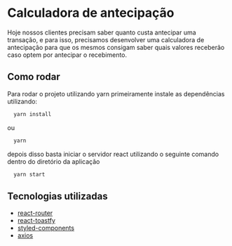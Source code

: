# Calculadora de antecipação

Hoje nossos clientes precisam saber quanto custa antecipar uma transação, e para isso, precisamos desenvolver uma calculadora de antecipação para que os mesmos consigam saber quais valores receberão caso optem por antecipar o recebimento.

## Como rodar

Para rodar o projeto utilizando yarn primeiramente instale as dependências utilizando:

```bash
  yarn install
```

ou

```bash
  yarn
```

depois disso basta iniciar o servidor react utilizando o seguinte comando dentro do diretório da aplicação

```bash
  yarn start
```

## Tecnologias utilizadas

-   [react-router](https://github.com/remix-run/react-router)
-   [react-toastfy](https://github.com/fkhadra/react-toastify)
-   [styled-components](https://github.com/styled-components/styled-components)
-   [axios](https://github.com/axios/axios)
